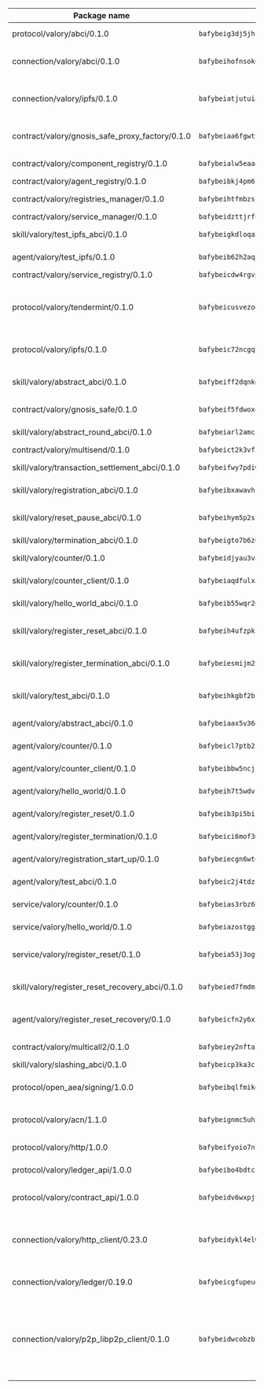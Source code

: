 | Package name                                                  | Package hash                                                  | Description                                                                                                                |
| ------------------------------------------------------------- | ------------------------------------------------------------- | -------------------------------------------------------------------------------------------------------------------------- |
| protocol/valory/abci/0.1.0                                    | `bafybeig3dj5jhsowlvg3t73kgobf6xn4nka7rkttakdb2gwsg5bp7rt7q4` | A protocol for ABCI requests and responses.                                                                                |
| connection/valory/abci/0.1.0                                  | `bafybeihofnsokowicviac6yz3uhur52l3mf54s2hz4i2je5ie4vlruouga` | connection to wrap communication with an ABCI server.                                                                      |
| connection/valory/ipfs/0.1.0                                  | `bafybeiatjutuiav7oxl4hszy3oypdwuetr6crjpminush54c5k4nbeciv4` | A connection responsible for uploading and downloading files from IPFS.                                                    |
| contract/valory/gnosis_safe_proxy_factory/0.1.0               | `bafybeiaa6fgwtykrti6i7sbt22raavpsbobsq2xgem4nkbcg744agnmkae` | Gnosis Safe proxy factory (GnosisSafeProxyFactory) contract                                                                |
| contract/valory/component_registry/0.1.0                      | `bafybeialw5eaa4v54s7i3sjsuy6d5k624quhxhziqntwq5hnz4g646sb7m` | Component registry contract                                                                                                |
| contract/valory/agent_registry/0.1.0                          | `bafybeibkj4pm6ziqh2fl3xfsjiou4ibnxlipmvmqhgvc7xwpnaddbtxzli` | Agent registry contract                                                                                                    |
| contract/valory/registries_manager/0.1.0                      | `bafybeihtfmbzsjwsz7kmujzc4bofyoxckekbdi643f762tj3fe4witgjqu` | Registries Manager contract                                                                                                |
| contract/valory/service_manager/0.1.0                         | `bafybeidzttjrfn3kfxubr24axouytshsm57sjl2232g2z3wlitk6dl32em` | Service Manager contract                                                                                                   |
| skill/valory/test_ipfs_abci/0.1.0                             | `bafybeigkdloqa3sjhfciyu633oebxm6vwj7wuidguau3y5aitf4ukpu7ve` | IPFS e2e testing application.                                                                                              |
| agent/valory/test_ipfs/0.1.0                                  | `bafybeib62h2aqpvwupd2e5stopzwaael3voi3e4k5p4u7pjtzct7lfx73e` | Agent for testing the ABCI connection.                                                                                     |
| contract/valory/service_registry/0.1.0                        | `bafybeicdw4rgvpqwlbzoz7atcm3wytk5zankcnqphkfkj3xeqffqnmenzm` | Service Registry contract                                                                                                  |
| protocol/valory/tendermint/0.1.0                              | `bafybeicusvezoqlmyt6iqomcbwaz3xkhk2qf3d56q5zprmj3xdxfy64k54` | A protocol for communication between two AEAs to share tendermint configuration details.                                   |
| protocol/valory/ipfs/0.1.0                                    | `bafybeic72ncgqbzoz2guj4p4yjqulid7mv6yroeh65hxznloamoveeg7hq` | A protocol specification for IPFS requests and responses.                                                                  |
| skill/valory/abstract_abci/0.1.0                              | `bafybeiff2dqnkeorf343fmb3547fhiznvdw4ewbwl4rqluek2cv6ibl5hi` | The abci skill provides a template of an ABCI application.                                                                 |
| contract/valory/gnosis_safe/0.1.0                             | `bafybeif5fdwoxq5mscrurtuimadmtctyxxeeui45u4g6leqobzls7bsl3u` | Gnosis Safe (GnosisSafeL2) contract                                                                                        |
| skill/valory/abstract_round_abci/0.1.0                        | `bafybeiarl2amcct5oczorn747cv4u3vgrubu6oq7vvyimchw4mlyoknr3e` | abstract round-based ABCI application                                                                                      |
| contract/valory/multisend/0.1.0                               | `bafybeict2k3vf3c4fvzosaq5kku2ivtzsskbomrujmmoicut7eg52onnje` | MultiSend contract                                                                                                         |
| skill/valory/transaction_settlement_abci/0.1.0                | `bafybeifwy7pdiwsyjblwwboviqtz4tls6dk4s6kxc3u2bj7l743de5di34` | ABCI application for transaction settlement.                                                                               |
| skill/valory/registration_abci/0.1.0                          | `bafybeibxawavhc4o5jw4hfuat4hmlcumd55on7fcz3tajw2mqn4vkyk4cu` | ABCI application for common apps.                                                                                          |
| skill/valory/reset_pause_abci/0.1.0                           | `bafybeihym5p2ssa2d262qliy7q6mo6zlqkd47jhh6kn45sgxrqapqwfwhi` | ABCI application for resetting and pausing app executions.                                                                 |
| skill/valory/termination_abci/0.1.0                           | `bafybeigto7b6z62gggag566xna6y3g626otfi7ecse4ns7pioyowyreci4` | Termination skill.                                                                                                         |
| skill/valory/counter/0.1.0                                    | `bafybeidjyau3vaucwperegdg7mcghlwsa3dch6sykcftiwviqiyzixxoje` | The ABCI Counter application example.                                                                                      |
| skill/valory/counter_client/0.1.0                             | `bafybeiaqdfulxamdshw7fykfkqvkpvjb5bnmhv7ffrjiwdi4ktiulklx6q` | A client for the ABCI counter application.                                                                                 |
| skill/valory/hello_world_abci/0.1.0                           | `bafybeib55wqr2dtihxgai53zjfn72hjaknhufyr5ya3bmgluuinx44a4bu` | Hello World ABCI application.                                                                                              |
| skill/valory/register_reset_abci/0.1.0                        | `bafybeih4ufzpkfqprq43qboho2wasyt5ujnslo3wdhio3y2dqt5tx2xheq` | ABCI application for dummy skill that registers and resets                                                                 |
| skill/valory/register_termination_abci/0.1.0                  | `bafybeiesmijm2h3k6n3bnjqpwtkfc3hrjzfvdedtu5kobe3keitkuuxyyy` | ABCI application for dummy skill that registers and resets                                                                 |
| skill/valory/test_abci/0.1.0                                  | `bafybeihkgbf2bfnqanhljcqzbrsvvzdkyebxnuyc34g2r6ubxi5qy3pbw4` | ABCI application for testing the ABCI connection.                                                                          |
| agent/valory/abstract_abci/0.1.0                              | `bafybeiaax5v36477s3knhbjesr5bo6ixiwt2jobfvckwoxg7cpehcquhaa` | The abstract ABCI AEA - for testing purposes only.                                                                         |
| agent/valory/counter/0.1.0                                    | `bafybeicl7ptb2zypkq33xtybhzqybmlmmifqxohcg3paccvl5k6jfgkj7y` | The ABCI Counter example as an AEA                                                                                         |
| agent/valory/counter_client/0.1.0                             | `bafybeibbw5ncjrklzc7wujgcsfqgm7bep6eeo6im2ixfyb6fjskewmuepm` | The ABCI Counter example as an AEA                                                                                         |
| agent/valory/hello_world/0.1.0                                | `bafybeih7t5wdvk53saiyrxeq2qicxl7yhvb54mvipk72ghxzprxjyo5l3y` | Hello World ABCI example.                                                                                                  |
| agent/valory/register_reset/0.1.0                             | `bafybeib3pi5bikvuhr3ss4caumk2mzm7jbpkq47ngmqjn7mzvkjrmgxucm` | Register reset to replicate Tendermint issue.                                                                              |
| agent/valory/register_termination/0.1.0                       | `bafybeici6mof36jxnnvbsqprw6fpygtamoptezezy4xapx4syldogllhfe` | Register terminate to test the termination feature.                                                                        |
| agent/valory/registration_start_up/0.1.0                      | `bafybeiecgn6wt4eaaaiqnft5tzqyjlpfiqbyno3yqyhyv54tpvytz4zkei` | Registration start-up ABCI example.                                                                                        |
| agent/valory/test_abci/0.1.0                                  | `bafybeic2j4tdzrczxcdjxzetdpkt2f6c6eb4z6hr6n7l5cef4zduvhwa4y` | Agent for testing the ABCI connection.                                                                                     |
| service/valory/counter/0.1.0                                  | `bafybeias3rbz6bylton5ij47d62i45zhpoph4jlyzs6iyk5i6a5v3q5gbu` | A set of agents incrementing a counter                                                                                     |
| service/valory/hello_world/0.1.0                              | `bafybeiazostgg36y6b2vkx7zbrytylu5ofnk7iuorunosbzdiqvc4si4ry` | A simple demonstration of a simple ABCI application                                                                        |
| service/valory/register_reset/0.1.0                           | `bafybeia53j3ogv3lcvaiffenzwr4esd5o4vmca3pakmyewtf7n6fsogqum` | Test and debug tendermint reset mechanism.                                                                                 |
| skill/valory/register_reset_recovery_abci/0.1.0               | `bafybeied7fmdmjwb2aeamflcqz235rplgdwznb5qqmhjctaebx7uy5iz5a` | ABCI application for dummy skill that registers and resets                                                                 |
| agent/valory/register_reset_recovery/0.1.0                    | `bafybeicfn2y6xxxugpc6juz4qsevmlvwlzlimmtbevkkafu7gt34cta77e` | Agent to showcase hard reset as a recovery mechanism.                                                                      |
| contract/valory/multicall2/0.1.0                              | `bafybeiey2nftajodtjwxhdcjhyhedn4nipixfvccrewiu4aebh3sbdqqm4` | The MakerDAO multicall2 contract.                                                                                          |
| skill/valory/slashing_abci/0.1.0                              | `bafybeicp3ka3cc5qlv5fnpy6qrq4vfjgk4pmzgx6wo735kr4rhuh42npya` | Slashing skill.                                                                                                            |
| protocol/open_aea/signing/1.0.0                               | `bafybeibqlfmikg5hk4phzak6gqzhpkt6akckx7xppbp53mvwt6r73h7tk4` | A protocol for communication between skills and decision maker.                                                            |
| protocol/valory/acn/1.1.0                                     | `bafybeignmc5uh3vgpuckljcj2tgg7hdqyytkm6m5b6v6mxtazdcvubibva` | The protocol used for envelope delivery on the ACN.                                                                        |
| protocol/valory/http/1.0.0                                    | `bafybeifyoio7nlh5zzyn5yz7krkou56l22to3cwg7gw5v5o3vxwklibhty` | A protocol for HTTP requests and responses.                                                                                |
| protocol/valory/ledger_api/1.0.0                              | `bafybeibo4bdtcrxi2suyzldwoetjar6pqfzm6vt5xal22ravkkcvdmtksi` | A protocol for ledger APIs requests and responses.                                                                         |
| protocol/valory/contract_api/1.0.0                            | `bafybeidv6wxpjyb2sdyibnmmum45et4zcla6tl63bnol6ztyoqvpl4spmy` | A protocol for contract APIs requests and responses.                                                                       |
| connection/valory/http_client/0.23.0                          | `bafybeidykl4elwbcjkqn32wt5h4h7tlpeqovrcq3c5bcplt6nhpznhgczi` | The HTTP_client connection that wraps a web-based client connecting to a RESTful API specification.                        |
| connection/valory/ledger/0.19.0                               | `bafybeicgfupeudtmvehbwziqfxiz6ztsxr5rxzvalzvsdsspzz73o5fzfi` | A connection to interact with any ledger API and contract API.                                                             |
| connection/valory/p2p_libp2p_client/0.1.0                     | `bafybeidwcobzb7ut3efegoedad7jfckvt2n6prcmd4g7xnkm6hp6aafrva` | The libp2p client connection implements a tcp connection to a running libp2p node as a traffic delegate to send/receive envelopes to/from agents in the DHT. |
